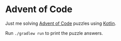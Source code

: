 # Advent of Code

Just me solving [Advent of Code](https://adventofcode.com/about) puzzles using [Kotlin](https://kotlinlang.org).

Run `./gradlew run` to print the puzzle answers.
